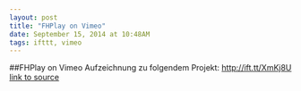```yaml
---
layout: post
title: "FHPlay on Vimeo"
date: September 15, 2014 at 10:48AM
tags: ifttt, vimeo
---
```

##FHPlay on Vimeo
Aufzeichnung zu folgendem Projekt: http://ift.tt/XmKj8U
[link to source](http://ift.tt/1y5zKHZ) 
